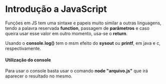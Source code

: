 # Introdução a JavaScript

Funções em JS tem uma sintaxe e papeis muito similar a outras linguagens, tendo a palavra reservada **function**, passagem de **parâmetros** e caso queira usar esse valor em outro momento, usa-se o **return**.

Usando o **console.log()** tem o msm efeito do **sysout** ou **printf**, em java e c, respectivamente.

#### Utilização do console

Para usar o console basta usar o comando **node "arquivo.js"** que irá aparecer o resultado no mesmo.
